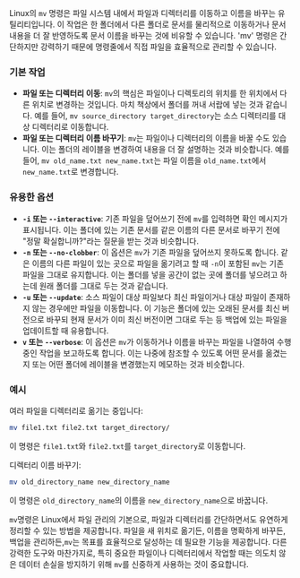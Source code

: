 Linux의 `mv` 명령은 파일 시스템 내에서 파일과 디렉터리를 이동하고 이름을 바꾸는 유틸리티입니다. 이 작업은 한 폴더에서 다른 폴더로 문서를 물리적으로 이동하거나 문서 내용을 더 잘 반영하도록 문서 이름을 바꾸는 것에 비유할 수 있습니다. 'mv' 명령은 간단하지만 강력하기 때문에 명령줄에서 직접 파일을 효율적으로 관리할 수 있습니다.

### 기본 작업

- **파일 또는 디렉터리 이동**: `mv`의 핵심은 파일이나 디렉토리의 위치를 한 위치에서 다른 위치로 변경하는 것입니다. 마치 책상에서 폴더를 꺼내 서랍에 넣는 것과 같습니다. 예를 들어, `mv source_directory target_directory`는 소스 디렉터리를 대상 디렉터리로 이동합니다.
- **파일 또는 디렉터리 이름 바꾸기**: `mv`는 파일이나 디렉터리의 이름을 바꿀 수도 있습니다. 이는 폴더의 레이블을 변경하여 내용을 더 잘 설명하는 것과 비슷합니다. 예를 들어, `mv old_name.txt new_name.txt`는 파일 이름을 `old_name.txt`에서 `new_name.txt`로 변경합니다.

### 유용한 옵션

- **`-i` 또는 `--interactive`**: 기존 파일을 덮어쓰기 전에 `mv`를 입력하면 확인 메시지가 표시됩니다. 이는 폴더에 있는 기존 문서를 같은 이름의 다른 문서로 바꾸기 전에 "정말 확실합니까?"라는 질문을 받는 것과 비슷합니다.
- **`-n` 또는 `--no-clobber`**: 이 옵션은 `mv`가 기존 파일을 덮어쓰지 못하도록 합니다. 같은 이름의 다른 파일이 있는 곳으로 파일을 옮기려고 할 때 `-n`이 포함된 `mv`는 기존 파일을 그대로 유지합니다. 이는 폴더를 넣을 공간이 없는 곳에 폴더를 넣으려고 하는데 원래 폴더를 그대로 두는 것과 같습니다.
- **`-u` 또는 `--update`**: 소스 파일이 대상 파일보다 최신 파일이거나 대상 파일이 존재하지 않는 경우에만 파일을 이동합니다. 이 기능은 폴더에 있는 오래된 문서를 최신 버전으로 바꾸되 현재 문서가 이미 최신 버전이면 그대로 두는 등 백업에 있는 파일을 업데이트할 때 유용합니다.
- **`v` 또는 `--verbose`**: 이 옵션은 `mv`가 이동하거나 이름을 바꾸는 파일을 나열하여 수행 중인 작업을 보고하도록 합니다. 이는 나중에 참조할 수 있도록 어떤 문서를 옮겼는지 또는 어떤 폴더에 레이블을 변경했는지 메모하는 것과 비슷합니다.

### 예시

여러 파일을 디렉터리로 옮기는 중입니다:

```bash
mv file1.txt file2.txt target_directory/
```

이 명령은 `file1.txt`와 `file2.txt`를 `target_directory`로 이동합니다.

디렉터리 이름 바꾸기:

```bash
mv old_directory_name new_directory_name
```

이 명령은 `old_directory_name`의 이름을 `new_directory_name`으로 바꿉니다.

`mv`명령은 Linux에서 파일 관리의 기본으로, 파일과 디렉터리를 간단하면서도 유연하게 정리할 수 있는 방법을 제공합니다. 파일을 새 위치로 옮기든, 이름을 명확하게 바꾸든, 백업을 관리하든,`mv`는 목표를 효율적으로 달성하는 데 필요한 기능을 제공합니다. 다른 강력한 도구와 마찬가지로, 특히 중요한 파일이나 디렉터리에서 작업할 때는 의도치 않은 데이터 손실을 방지하기 위해 `mv`를 신중하게 사용하는 것이 중요합니다.
